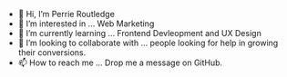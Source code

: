 - 👋 Hi, I’m Perrie Routledge 
- 👀 I’m interested in ... Web Marketing
- 🌱 I’m currently learning ... Frontend Devleopment and UX Design
- 💞️ I’m looking to collaborate with ... people looking for help in growing their conversions. 
- 📫 How to reach me ... Drop me a message on GitHub. 

<!---
RedPez/RedPez is a ✨ special ✨ repository because its `README.md` (this file) appears on your GitHub profile.
You can click the Preview link to take a look at your changes.
--->
